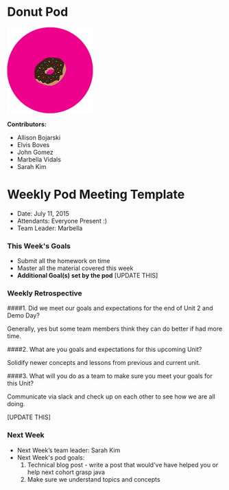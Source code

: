 
# Donut Pod

![donut](pods-donut.png)

**Contributors:**

* Allison Bojarski
* Elvis Boves
* John Gomez
* Marbella Vidals
* Sarah Kim


# Weekly Pod Meeting Template

* Date: July 11, 2015
* Attendants:  Everyone Present :)
* Team Leader: Marbella 

### This Week's Goals

* Submit all the homework on time
* Master all the material covered this week
* **Additional Goal(s) set by the pod** [UPDATE THIS]

### Weekly Retrospective

####1. Did we meet our goals and expectations for the end of Unit 2 and Demo Day?

Generally, yes but some team members think they can do better if had more time. 

####2. What are you goals and expectations for this upcoming Unit?    

Solidify newer concepts and lessons from previous and current unit.

####3. What will you do as a team to make sure you meet your goals for this Unit?    

Communicate via slack and check up on each other to see how we are all doing.

[UPDATE THIS]

### Next Week

* Next Week’s team leader: Sarah Kim
* Next Week's pod goals:
  1. Technical blog post - write a post that would've have helped you or help next cohort grasp java
  2. Make sure we understand topics and concepts


